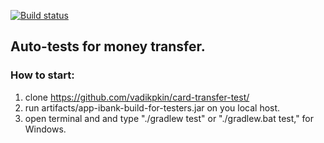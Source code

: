 [![Build status](https://ci.appveyor.com/api/projects/status/hqpybecmc4hcm0io?svg=true)](https://ci.appveyor.com/project/vadikpkin/card-transfer-test)
## Auto-tests for money transfer.
### How to start:

1. clone https://github.com/vadikpkin/card-transfer-test/
2. run artifacts/app-ibank-build-for-testers.jar on you local host.
3. open terminal and and type "./gradlew test" or "./gradlew.bat test," for Windows.
